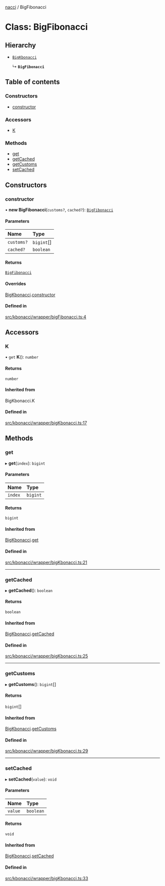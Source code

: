 [nacci](../README.md) / BigFibonacci

# Class: BigFibonacci

## Hierarchy

- [`BigKbonacci`](BigKbonacci.md)

  ↳ **`BigFibonacci`**

## Table of contents

### Constructors

- [constructor](BigFibonacci.md#constructor)

### Accessors

- [K](BigFibonacci.md#k)

### Methods

- [get](BigFibonacci.md#get)
- [getCached](BigFibonacci.md#getcached)
- [getCustoms](BigFibonacci.md#getcustoms)
- [setCached](BigFibonacci.md#setcached)

## Constructors

### constructor

• **new BigFibonacci**(`customs?`, `cached?`): [`BigFibonacci`](BigFibonacci.md)

#### Parameters

| Name       | Type       |
| :--------- | :--------- |
| `customs?` | `bigint`[] |
| `cached?`  | `boolean`  |

#### Returns

[`BigFibonacci`](BigFibonacci.md)

#### Overrides

[BigKbonacci](BigKbonacci.md).[constructor](BigKbonacci.md#constructor)

#### Defined in

[src/kbonacci/wrapper/bigFibonacci.ts:4](https://github.com/havelessbemore/nacci/blob/13a7465/src/kbonacci/wrapper/bigFibonacci.ts#L4)

## Accessors

### K

• `get` **K**(): `number`

#### Returns

`number`

#### Inherited from

BigKbonacci.K

#### Defined in

[src/kbonacci/wrapper/bigKbonacci.ts:17](https://github.com/havelessbemore/nacci/blob/13a7465/src/kbonacci/wrapper/bigKbonacci.ts#L17)

## Methods

### get

▸ **get**(`index`): `bigint`

#### Parameters

| Name    | Type     |
| :------ | :------- |
| `index` | `bigint` |

#### Returns

`bigint`

#### Inherited from

[BigKbonacci](BigKbonacci.md).[get](BigKbonacci.md#get)

#### Defined in

[src/kbonacci/wrapper/bigKbonacci.ts:21](https://github.com/havelessbemore/nacci/blob/13a7465/src/kbonacci/wrapper/bigKbonacci.ts#L21)

---

### getCached

▸ **getCached**(): `boolean`

#### Returns

`boolean`

#### Inherited from

[BigKbonacci](BigKbonacci.md).[getCached](BigKbonacci.md#getcached)

#### Defined in

[src/kbonacci/wrapper/bigKbonacci.ts:25](https://github.com/havelessbemore/nacci/blob/13a7465/src/kbonacci/wrapper/bigKbonacci.ts#L25)

---

### getCustoms

▸ **getCustoms**(): `bigint`[]

#### Returns

`bigint`[]

#### Inherited from

[BigKbonacci](BigKbonacci.md).[getCustoms](BigKbonacci.md#getcustoms)

#### Defined in

[src/kbonacci/wrapper/bigKbonacci.ts:29](https://github.com/havelessbemore/nacci/blob/13a7465/src/kbonacci/wrapper/bigKbonacci.ts#L29)

---

### setCached

▸ **setCached**(`value`): `void`

#### Parameters

| Name    | Type      |
| :------ | :-------- |
| `value` | `boolean` |

#### Returns

`void`

#### Inherited from

[BigKbonacci](BigKbonacci.md).[setCached](BigKbonacci.md#setcached)

#### Defined in

[src/kbonacci/wrapper/bigKbonacci.ts:33](https://github.com/havelessbemore/nacci/blob/13a7465/src/kbonacci/wrapper/bigKbonacci.ts#L33)
